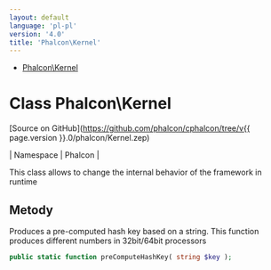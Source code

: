 ```yaml
---
layout: default
language: 'pl-pl'
version: '4.0'
title: 'Phalcon\Kernel'
---
```


* [Phalcon\Kernel](#kernel)

<h1 id="kernel">Class Phalcon\Kernel</h1>

[Source on GitHub](https://github.com/phalcon/cphalcon/tree/v{{ page.version }}.0/phalcon/Kernel.zep)

| Namespace | Phalcon |

This class allows to change the internal behavior of the framework in runtime

## Metody

Produces a pre-computed hash key based on a string. This function produces different numbers in 32bit/64bit processors

```php
public static function preComputeHashKey( string $key );
```